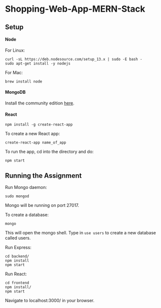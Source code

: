 # Shopping-Web-App-MERN-Stack
## Setup

#### Node

For Linux:

```
curl -sL https://deb.nodesource.com/setup_13.x | sudo -E bash -
sudo apt-get install -y nodejs
```

For Mac:

```
brew install node
```

#### MongoDB

Install the community edition [here](https://docs.mongodb.com/manual/installation/#mongodb-community-edition-installation-tutorials).

#### React

```
npm install -g create-react-app
```

To create a new React app:

```
create-react-app name_of_app
```

To run the app, cd into the directory and do:

```
npm start
```

## Running the Assignment

Run Mongo daemon:

```
sudo mongod
```

Mongo will be running on port 27017.

To create a database:

```
mongo
```

This will open the mongo shell. Type in `use users` to create a new database called users.

Run Express:

```
cd backend/
npm install
npm start
```

Run React:

```
cd frontend
npm install/
npm start
```

Navigate to localhost:3000/ in your browser.
